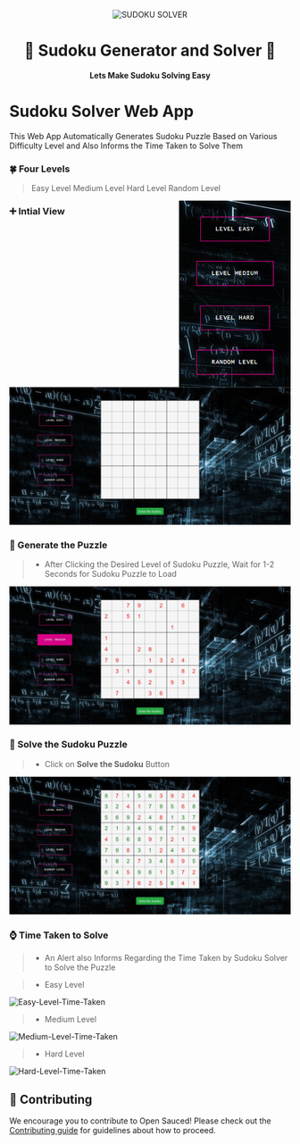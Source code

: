 <div align="center">
  <br>
  <img alt="SUDOKU SOLVER" src="https://i.ibb.co/pvxKJcC/SUDOKU-LOGO.png" width="300px">
  <h1>🧩 Sudoku Generator and Solver 🧩</h1>
  <strong>Lets Make Sudoku Solving Easy</strong>
</div>

# Sudoku Solver Web App

This Web App Automatically Generates Sudoku Puzzle Based on Various Difficulty Level and Also Informs the Time Taken to Solve Them

### 🍀 Four Levels 

> Easy Level
> Medium Level
> Hard Level
> Random Level

<p align="center">
  <img align="right" src="image/four-levels.png" width="200"/>
</p>

### ➕ Intial View

<p align="center">
  <img src="image/INTIAL_VIEW.jpg" width="700" alt="Intial View of App">
</p>

### 🧩 Generate the Puzzle

>- After Clicking the Desired Level of Sudoku Puzzle, Wait for 1-2 Seconds for Sudoku Puzzle to Load

<p align="center">
  <img src="image/PUZZLE_LOADED.jpg" width="700" alt="Sudoku Puzzle Loaded Image">
</p>

### 🤔 Solve the Sudoku Puzzle

>- Click on **Solve the Sudoku** Button

<p align="center">
  <img src="image/FINAL_SOLVED.jpg" width="700" alt="Final Solved Puzzle">
</p>

### ⌚ Time Taken to Solve

>- An Alert also Informs Regarding the Time Taken by Sudoku Solver to Solve the Puzzle

>- Easy Level

![Easy-Level-Time-Taken](/image/easy-lvl-time.png)

>- Medium Level

![Medium-Level-Time-Taken](/image/medium-lvl-time.png)

>- Hard Level

![Hard-Level-Time-Taken](/image/hard-lvl-time.png)

## 🤝 Contributing

We encourage you to contribute to Open Sauced! Please check out the [Contributing guide](/CONTRIBUTING.md) for guidelines about how to proceed.